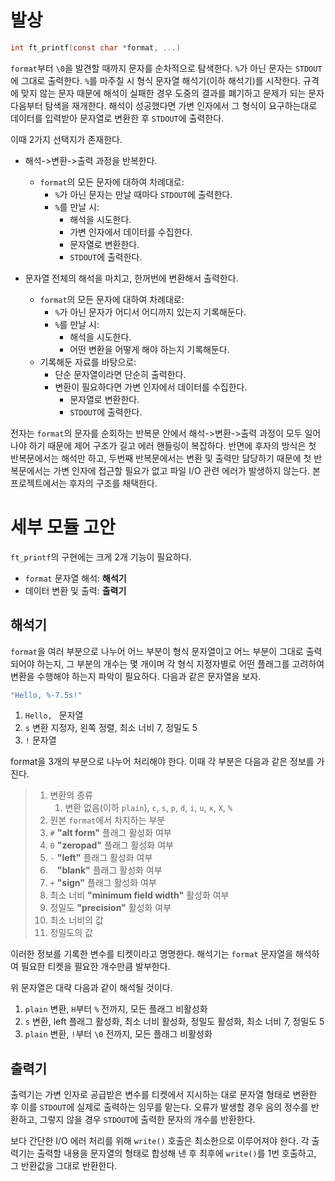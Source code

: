 # 발상

```c
int ft_printf(const char *format, ...)
```

`format`부터 `\0`을 발견할 때까지 문자를 순차적으로 탐색한다. `%`가 아닌 문자는 `STDOUT`에 그대로 출력한다. `%`를 마주칠 시 형식 문자열 해석기(이하 해석기)를 시작한다. 규격에 맞지 않는 문자 때문에 해석이 실패한 경우 도중의 결과를 폐기하고 문제가 되는 문자 다음부터 탐색을 재개한다. 해석이 성공했다면 가변 인자에서 그 형식이 요구하는대로 데이터를 입력받아 문자열로 변환한 후 `STDOUT`에 출력한다.

이때 2가지 선택지가 존재한다.

- 해석->변환->출력 과정을 반복한다.
  - `format`의 모든 문자에 대하여 차례대로:
    - `%`가 아닌 문자는 만날 때마다 `STDOUT`에 출력한다.
    - `%`를 만날 시:
      - 해석을 시도한다.
      - 가변 인자에서 데이터를 수집한다.
      - 문자열로 변환한다.
      - `STDOUT`에 출력한다.

- 문자열 전체의 해석을 마치고, 한꺼번에 변환해서 출력한다.
  - `format`의 모든 문자에 대하여 차례대로:
    - `%`가 아닌 문자가 어디서 어디까지 있는지 기록해둔다.
    - `%`를 만날 시:
      - 해석을 시도한다.
      - 어떤 변환을 어떻게 해야 하는지 기록해둔다.
  - 기록해둔 자료를 바탕으로:
    - 단순 문자열이라면 단순히 출력한다.
    - 변환이 필요하다면 가변 인자에서 데이터를 수집한다.
      - 문자열로 변환한다.
      - `STDOUT`에 출력한다.

전자는 `format`의 문자를 순회하는 반복문 안에서 해석->변환->출력 과정이 모두 일어나야 하기 때문에 제어 구조가 길고 에러 핸들링이 복잡하다. 반면에 후자의 방식은 첫 반복문에서는 해석만 하고, 두번째 반복문에서는 변환 및 출력만 담당하기 때문에 첫 반복문에서는 가변 인자에 접근할 필요가 없고 파일 I/O 관련 에러가 발생하지 않는다. 본 프로젝트에서는 후자의 구조를 채택한다.

# 세부 모듈 고안

`ft_printf`의 구현에는 크게 2개 기능이 필요하다.

- `format` 문자열 해석: **해석기**
- 데이터 변환 및 출력: **출력기**

## 해석기

`format`을 여러 부분으로 나누어 어느 부분이 형식 문자열이고 어느 부분이 그대로 출력되어야 하는지, 그 부분의 개수는 몇 개이며 각 형식 지정자별로 어떤 플래그를 고려하여 변환을 수행해야 하는지 파악이 필요하다. 다음과 같은 문자열을 보자.

```c
"Hello, %-7.5s!"
```

1. `Hello, ` 문자열
2. `s` 변환 지정자, 왼쪽 정렬, 최소 너비 7, 정밀도 5
3. `!` 문자열

format을 3개의 부분으로 나누어 처리해야 한다. 이때 각 부분은 다음과 같은 정보를 가진다.

> 1. 변환의 종류
>    1. 변환 없음(이하 `plain`), `c`, `s`, `p`, `d`, `i`, `u`, `x`, `X`, `%`
> 2. 원본 `format`에서 차지하는 부분
> 3. `#` **"alt form"** 플래그 활성화 여부
> 4. `0` **"zeropad"** 플래그 활성화 여부
> 5. `-` **"left"** 플래그 활성화 여부
> 6. ` ` **"blank"** 플래그 활성화 여부
> 7. `+` **"sign"** 플래그 활성화 여부
> 8. 최소 너비 **"minimum field width"** 활성화 여부
> 9. 정밀도 **"precision"** 활성화 여부
> 10. 최소 너비의 값
> 11. 정밀도의 값

이러한 정보를 기록한 변수를 티켓이라고 명명한다. 해석기는 `format` 문자열을 해석하여 필요한 티켓을 필요한 개수만큼 발부한다. 

위 문자열은 대략 다음과 같이 해석될 것이다.

1. `plain` 변환, `H`부터 `%` 전까지, 모든 플래그 비활성화
2. `s` 변환, left 플래그 활성화, 최소 너비 활성화, 정밀도 활성화, 최소 너비 7, 정밀도 5
3. `plain` 변환, `!`부터 `\0` 전까지, 모든 플래그 비활성화

## 출력기

출력기는 가변 인자로 공급받은 변수를 티켓에서 지시하는 대로 문자열 형태로 변환한 후 이를 `STDOUT`에 실제로 출력하는 임무를 맡는다. 오류가 발생할 경우 음의 정수를 반환하고, 그렇지 않을 경우 `STDOUT`에 출력한 문자의 개수를 반환한다.

보다 간단한 I/O 에러 처리를 위해 `write()` 호출은 최소한으로 이루어져야 한다. 각 출력기는 출력할 내용을 문자열의 형태로 합성해 낸 후 최후에 `write()`를 1번 호출하고, 그 반환값을 그대로 반환한다.

